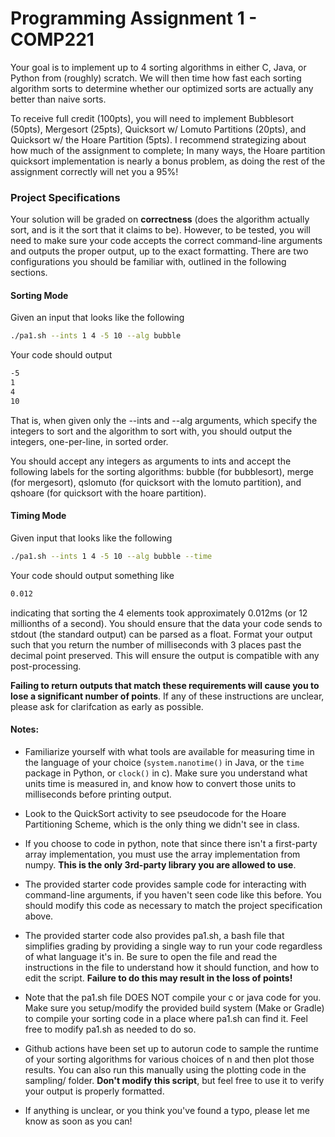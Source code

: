 # Programming Assignment 1 - COMP221

Your goal is to implement up to 4 sorting algorithms in either C, Java, or Python from (roughly) scratch. We will then time how fast each sorting algorithm sorts to determine whether our optimized sorts are actually any better than naive sorts.

To receive full credit (100pts), you will need to implement Bubblesort (50pts), Mergesort (25pts), Quicksort w/ Lomuto Partitions (20pts), and Quicksort w/ the Hoare Partition (5pts). I recommend strategizing about how much of the assignment to complete; In many ways, the Hoare partition quicksort implementation is nearly a bonus problem, as doing the rest of the assignment correctly will net you a 95%! 

### Project Specifications 

Your solution will be graded on **correctness** (does the algorithm actually sort, and is it the sort that it claims to be). However, to be tested, you will need to make sure your code accepts the correct command-line arguments and outputs the proper output, up to the exact formatting. There are two configurations you should be familiar with, outlined in the following sections.

#### Sorting Mode

Given an input that looks like the following

```bash
./pa1.sh --ints 1 4 -5 10 --alg bubble
```

Your code should output

```bash
-5
1
4
10
``` 
That is, when given only the --ints and --alg arguments, which specify the integers to sort and the algorithm to sort with, you should output the integers, one-per-line, in sorted order.

You should accept any integers as arguments to ints and accept the following labels for the sorting algorithms: bubble (for bubblesort), merge (for mergesort), qslomuto (for quicksort with the lomuto partition), and qshoare (for quicksort with the hoare partition). 

#### Timing Mode

Given input that looks like the following

```bash
./pa1.sh --ints 1 4 -5 10 --alg bubble --time
```

Your code should output something like

```bash
0.012
```

indicating that sorting the 4 elements took approximately 0.012ms (or 12 millionths of a second). You should ensure that the data your code sends to stdout (the standard output) can be parsed as a float. Format your output such that you return the number of milliseconds with 3 places past the decimal point preserved. This will ensure the output is compatible with any post-processing. 

**Failing to return outputs that match these requirements will cause you to lose a significant number of points**. If any of these instructions are unclear, please ask for clarifcation as early as possible.


#### Notes:

- Familiarize yourself with what tools are available for measuring time in the language of your choice (`system.nanotime()` in Java, or the `time` package in Python, or `clock()` in c). Make sure you understand what units time is measured in, and know how to convert those units to milliseconds before printing output. 

- Look to the QuickSort activity to see pseudocode for the Hoare Partitioning Scheme, which is the only thing we didn't see in class.

- If you choose to code in python, note that since there isn't a first-party array implementation, you must use the array implementation from numpy. **This is the only 3rd-party library you are allowed to use**. 

- The provided starter code provides sample code for interacting with command-line arguments, if you haven't seen code like this before. You should modify this code as necessary to match the project specification above.

- The provided starter code also provides pa1.sh, a bash file that simplifies grading by providing a single way to run your code regardless of what language it's in. Be sure to open the file and read the instructions in the file to understand how it should function, and how to edit the script. **Failure to do this may result in the loss of points!**

- Note that the pa1.sh file DOES NOT compile your c or java code for you. Make sure you setup/modify the provided build system (Make or Gradle) to compile your sorting code in a place where pa1.sh can find it. Feel free to modify pa1.sh as needed to do so.

- Github actions have been set up to autorun code to sample the runtime of your sorting algorithms for various choices of n and then plot those results. You can also run this manually using the plotting code in the sampling/ folder. **Don't modify this script**, but feel free to use it to verify your output is properly formatted.

- If anything is unclear, or you think you've found a typo, please let me know as soon as you can!

